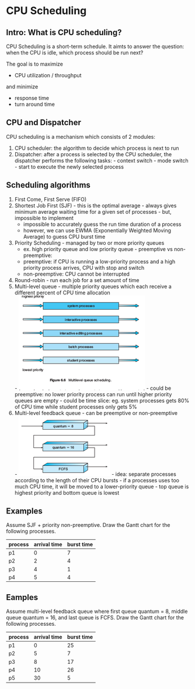 # CPU Scheduling

## Intro: What is CPU scheduling?
CPU Scheduling is a short-term schedule. It aimts to answer the question: when the CPU is idle, which process should be run next?

The goal is to maximize
  - CPU utilization / throughput


and minimize
  - response time
  - turn around time

## CPU and Dispatcher
CPU scheduling is a mechanism which consists of 2 modules:
  1. CPU scheduler: the algorithm to decide which process is next to run
  2. Dispatcher: after a process is selected by the CPU scheduler, the dispatcher performs the following tasks:
    - context switch
    - mode switch
    - start to execute the newly selected process

## Scheduling algorithms
  1. First Come, First Serve (FIFO)
  2. Shortest Job First (SJF)
    - this is the optimal average
    - always gives minimum average waiting time for a given set of processes
    - but, impossible to implement
      - impossible to accurately guess the run time duration of a process
      - however, we can use EWMA (Exponentially Weighted Moving Average) to guess CPU burst time
  3. Priority Scheduling
    - managed by two or more priority queues
      - ex. high priority queue and low priority queue
    - preemptive vs non-preemptive:
      - preemptive: if CPU is running a low-priority process and a high priority process arrives, CPU with stop and switch
      - non-preemptive: CPU cannot be interrupted
  4. Round-robin
    - run each job for a set amount of time
  5. Multi-level queue
    - multiple priority queues which each receive a different percent of CPU time allocation </br>
    - ![multilevel queue](images/multilevel-queues.png)
    - could be preemptive: no lower priority process can run until higher priority queues are empty
    - could be time slice: eg. system processes gets 80% of CPU time while student processes only gets 5%
  6. Multi-level feedback queue
    - can be preemptive or non-preemptive </br>
    - ![multi-level feedback queue](images/multilevel_feedback_queue.png)
    - idea: separate processes according to the length of their CPU bursts
    - if a processes uses too much CPU time, it will be moved to a lower-priority queue
    - top queue is highest priority and bottom queue is lowest

## Examples
Assume SJF + priority non-preemptive. Draw the Gantt chart for the following processes.

| process | arrival time | burst time |
|---|---|---|
| p1 | 0 | 7 |
| p2 | 2 | 4 |
| p3 | 4 | 1 |
| p4 | 5 | 4 |

## Eamples
Assume multi-level feedback queue where first queue quantum = 8, middle queue quantum = 16, and last queue is FCFS. Draw the Gantt chart for the following processes.

| process | arrival time | burst time |
|---|---|---|
p1 | 0 | 25
p2 | 5 | 7
p3 | 8 | 17
p4 | 10 | 26
p5 | 30 | 5
